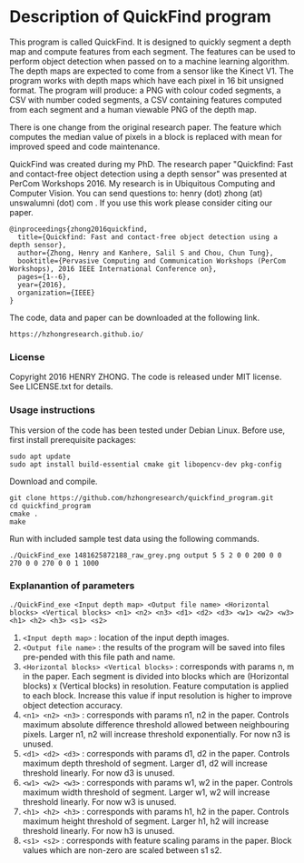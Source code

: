 # Description of QuickFind program

This program is called QuickFind. It is designed to quickly segment a depth map and compute features from each segment. The features can be used to perform object detection when passed on to a machine learning algorithm. The depth maps are expected to come from a sensor like the Kinect V1. The program works with depth maps which have each pixel in 16 bit unsigned format. The program will produce: a PNG with colour coded segments, a CSV with number coded segments, a CSV containing features computed from each segment and a human viewable PNG of the depth map.

There is one change from the original research paper. The feature which computes the median value of pixels in a block is replaced with mean for improved speed and code maintenance.

QuickFind was created during my PhD. The research paper "Quickfind: Fast and contact-free object detection using a depth sensor" was presented at PerCom Workshops 2016. My research is in Ubiquitous Computing and Computer Vision. You can send questions to: henry (dot) zhong (at) unswalumni (dot) com . If you use this work please consider citing our paper.

```
@inproceedings{zhong2016quickfind,
  title={Quickfind: Fast and contact-free object detection using a depth sensor},
  author={Zhong, Henry and Kanhere, Salil S and Chou, Chun Tung},
  booktitle={Pervasive Computing and Communication Workshops (PerCom Workshops), 2016 IEEE International Conference on},
  pages={1--6},
  year={2016},
  organization={IEEE}
}
```

The code, data and paper can be downloaded at the following link.

```
https://hzhongresearch.github.io/
```

### License
Copyright 2016 HENRY ZHONG. The code is released under MIT license. See LICENSE.txt for details.

### Usage instructions
This version of the code has been tested under Debian Linux. Before use, first install prerequisite packages:

```
sudo apt update
sudo apt install build-essential cmake git libopencv-dev pkg-config
```

Download and compile.

```
git clone https://github.com/hzhongresearch/quickfind_program.git
cd quickfind_program
cmake .
make
```

Run with included sample test data using the following commands.

```
./QuickFind_exe 1481625872188_raw_grey.png output 5 5 2 0 0 200 0 0 270 0 0 270 0 0 1 1000
```

### Explanantion of parameters
```
./QuickFind_exe <Input depth map> <Output file name> <Horizontal blocks> <Vertical blocks> <n1> <n2> <n3> <d1> <d2> <d3> <w1> <w2> <w3> <h1> <h2> <h3> <s1> <s2>
```

1. ```<Input depth map>``` : location of the input depth images.
2. ```<Output file name>``` : the results of the program will be saved into files pre-pended with this file path and name.
3. ```<Horizontal blocks> <Vertical blocks>``` : corresponds with params n, m in the paper. Each segment is divided into blocks which are (Horizontal blocks) x (Vertical blocks) in resolution. Feature computation is applied to each block. Increase this value if input resolution is higher to improve object detection accuracy.
4. ```<n1> <n2> <n3>``` : corresponds with params n1, n2 in the paper. Controls maximum absolute difference threshold allowed between neighbouring pixels. Larger n1, n2 will increase threshold exponentially. For now n3 is unused.
5. ```<d1> <d2> <d3>``` : corresponds with params d1, d2 in the paper. Controls maximum depth threshold of segment. Larger d1, d2 will increase threshold linearly. For now d3 is unused.
6. ```<w1> <w2> <w3>``` : corresponds with params w1, w2 in the paper. Controls maximum width threshold of segment. Larger w1, w2 will increase threshold linearly. For now w3 is unused.
7. ```<h1> <h2> <h3>``` : corresponds with params h1, h2 in the paper. Controls maximum height threshold of segment. Larger h1, h2 will increase threshold linearly. For now h3 is unused.
8. ```<s1> <s2>``` : corresponds with feature scaling params in the paper. Block values which are non-zero are scaled between s1 s2.
